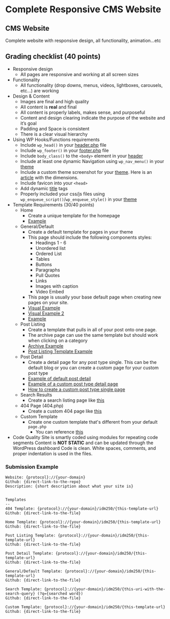 # Complete Responsive CMS Website

## CMS Website
Complete website with responsive design, all functionality, animation...etc

## Grading checklist (40 points)
- Responsive design
    - All pages are responsive and working at all screen sizes
- Functionality
    - All functionality (drop downs, menus, videos, lightboxes, carousels, etc…) are working
- Design & Content 
    - Images are final and high quality
    - All content is **real** and final
    - All content is properly labels, makes sense, and purposeful
    - Content and design clearing indicate the purpose of the website and it’s goal
    - Padding and Space is consistent
    - There is a clear visual hierarchy
- Using WP Hooks/Functions requirements
    - Include `wp_head()` in your [header.php](https://github.com/mrpaulphan/idm250/blob/master/public/wp-content/themes/portfolio-theme/header.php#L19) file
    - Include `wp_footer()` in your [footer.php](https://github.com/mrpaulphan/idm250/blob/master/public/wp-content/themes/portfolio-theme/footer.php#L26) file
    - Include `body_class()` to the `<body>` element in your [header](https://github.com/mrpaulphan/idm250/blob/master/public/wp-content/themes/portfolio-theme/header.php#L23)
    - Include at least one dynamic Navigation using `wp_nav_menu()` in your [theme](https://github.com/mrpaulphan/idm250/blob/master/public/wp-content/themes/portfolio-theme/header.php#L29)
    - Include a custom theme screenshot for your [theme](https://github.com/mrpaulphan/idm250/blob/master/public/wp-content/themes/portfolio-theme/screenshot.jpg). Here is an [article](https://wpism.com/wordpress-theme-screenshot/#:~:text=According%20to%20the%20WordPress%20Codex,of%20880%20x%20660%20pixels.) with the dimensions. 
    - Include favicon into your `<head>`
    - Add dynamic [title](https://github.com/mrpaulphan/idm250/blob/master/public/wp-content/themes/portfolio-theme/header.php#L13) tags
    - Properly included your css/js files using `wp_enqueue_script()`/`wp_enqueue_style()` in your [theme](https://github.com/mrpaulphan/idm250/blob/master/public/wp-content/themes/portfolio-theme/lib/setup.php)
- Template Requirements (30/40 points)
  - Home
    - Create a unique template for the homepage
    - [Example](https://github.com/mrpaulphan/idm250/blob/master/public/wp-content/themes/portfolio-theme/front-page.php)
  - General/Default
    - Create a default template for pages in your theme
    - This page should include the following components styles:
        - Headings 1 - 6
        - Unordered list
        - Ordered List
        - Tables
        - Buttons
        - Paragraphs
        - Pull Quotes
        - Links
        - Images with caption
        - Video Embed
    - This page is usually your base default page when creating new pages on your site.
    - [Visual Example](http://f.happycog.com/tLufRt/eCUQo8aBkU)
    - [Visual Example 2](http://f.happycog.com/FtBQBd/St9b84qMQh)
    - [Example](https://github.com/mrpaulphan/idm250/blob/master/public/wp-content/themes/portfolio-theme/page.php)
  - Post Listing
    - Create a template that pulls in all of your post onto one page.
    - The archive page can use the same template but should work when clicking on a category
    - [Archive Example](https://github.com/mrpaulphan/idm250/blob/master/public/wp-content/themes/portfolio-theme/archive.php)
    - [Post Listing Template Example](https://github.com/mrpaulphan/idm250/blob/master/public/wp-content/themes/portfolio-theme/templates/project-listing.php)
  - Post Detail
    - Create a detail page for any post type single. This can be the default blog or you can create a custom page for your custom post type
    - [Example of default post detail](https://github.com/mrpaulphan/idm250/blob/master/public/wp-content/themes/portfolio-theme/single.php)
    - [Example of a custom post type detail page](https://github.com/mrpaulphan/idm250/blob/master/public/wp-content/themes/portfolio-theme/single-projects.php)
    - [How to create a custom post type single page](https://developer.wordpress.org/themes/template-files-section/custom-post-type-template-files/)
  - Search Results
    - Create a search listing page like [this](https://github.com/mrpaulphan/idm250/blob/master/public/wp-content/themes/portfolio-theme/search.php)
  - 404 Page (404.php)
    - Create a custom 404 page like [this](https://github.com/mrpaulphan/idm250/blob/master/public/wp-content/themes/portfolio-theme/404.php)
  - Custom Template
    - Create one custom template that's different from your default `page.php`
      - You can reference [this](https://github.com/mrpaulphan/idm250/blob/master/public/wp-content/themes/portfolio-theme/templates/about.php)
- Code Quality
    Site is smartly coded using modules for repeating code segments
    Content is **NOT STATIC** and can be updated through the WordPress dashboard
    Code is clean. White spaces, comments, and proper indentation is used in the files.



### Submission Example
```
Website: {protocol}://{your-domain}
Github: {direct-link-to-the-repo}
Description: {short description about what your site is}


Templates
--
404 Template: {protocol}://{your-domain}/idm250/{this-template-url}
Github: {direct-link-to-the-file}

Home Template: {protocol}://{your-domain}/idm250/{this-template-url}
Github: {direct-link-to-the-file}

Post Listing Template: {protocol}://{your-domain}/idm250/{this-template-url}
Github: {direct-link-to-the-file}

Post Detail Template: {protocol}://{your-domain}/idm250/{this-template-url}
Github: {direct-link-to-the-file}

General/Default Template: {protocol}://{your-domain}/idm250/{this-template-url}
Github: {direct-link-to-the-file}

Search Template: {protocol}://{your-domain}/idm250/{this-uri-with-the-search-query} (?q={searched word})
Github: {direct-link-to-the-file}

Custom Template: {protocol}://{your-domain}/idm250/{this-template-url}
Github: {direct-link-to-the-file}
```